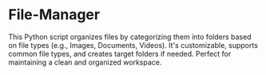 # File-Manager
This Python script organizes files by categorizing them into folders based on file types (e.g., Images, Documents, Videos). It's customizable, supports common file types, and creates target folders if needed. Perfect for maintaining a clean and organized workspace.

